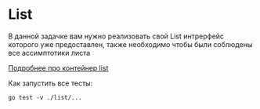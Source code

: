 # List

В данной задачке вам нужно реализовать свой List интрерфейс которого уже предоставлен, также необходимо чтобы были соблюдены все ассимптотики листа

[Подробнее про контейнер list](https://neerc.ifmo.ru/wiki/index.php?title=%D0%A1%D0%BF%D0%B8%D1%81%D0%BE%D0%BA)

Как запустить все тесты:
```
go test -v ./list/...
```